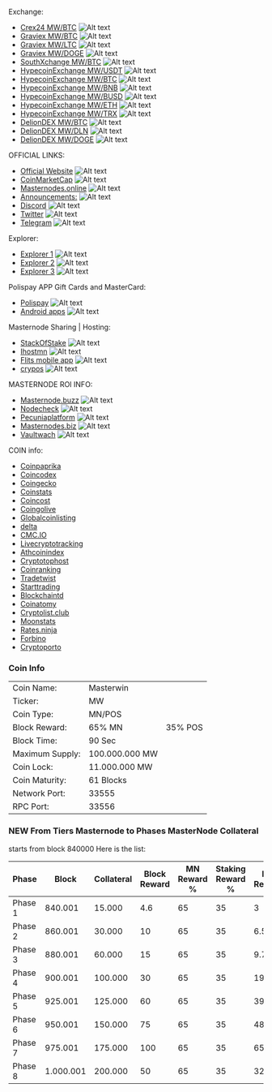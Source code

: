 Exchange:
- [Crex24 MW/BTC](https://crex24.com/exchange/MW-BTC) ![Alt text](https://masterwin.online/github/702868454700482590.png? "Crex24")
- [Graviex MW/BTC](https://graviex.net/markets/mwbtc) ![Alt text](https://masterwin.online/github/703836702308827146.png? "Graviex")
- [Graviex MW/LTC](https://graviex.net/markets/mwltc) ![Alt text](https://masterwin.online/github/703836702308827146.png? "Graviex")
- [Graviex MW/DOGE](https://graviex.net/markets/mwdoge) ![Alt text](https://masterwin.online/github/703836702308827146.png? "Graviex")
- [SouthXchange MW/BTC](https://www.southxchange.com/Market/Book/MW/BTC) ![Alt text](https://masterwin.online/github/703836695946068019.png? "SouthXchange")
- [HypecoinExchange MW/USDT](https://www.hypecoinexchange.com/exchange/MW-USDT?type=pro) ![Alt text](https://i.imgur.com/YUn5fqd.png? "HypecoinExchange")
- [HypecoinExchange MW/BTC](https://www.hypecoinexchange.com/exchange/MW-BTC?type=pro) ![Alt text](https://i.imgur.com/YUn5fqd.png? "HypecoinExchange")
- [HypecoinExchange MW/BNB](https://www.hypecoinexchange.com/exchange/MW-BNB?type=pro) ![Alt text](https://i.imgur.com/YUn5fqd.png? "HypecoinExchange")
- [HypecoinExchange MW/BUSD](https://www.hypecoinexchange.com/exchange/MW-BUSD?type=pro) ![Alt text](https://i.imgur.com/YUn5fqd.png? "HypecoinExchange")
- [HypecoinExchange MW/ETH](https://www.hypecoinexchange.com/exchange/MW-ETH?type=pro) ![Alt text](https://i.imgur.com/YUn5fqd.png? "HypecoinExchange")
- [HypecoinExchange MW/TRX](https://www.hypecoinexchange.com/exchange/MW-TRX?type=pro) ![Alt text](https://i.imgur.com/YUn5fqd.png? "HypecoinExchange")
- [DelionDEX MW/BTC](https://dex.delion.online/market/DELION.MW_DELION.BTC) ![Alt text](https://masterwin.online/github/703836701151199242.png? "DelionDEX")
- [DelionDEX MW/DLN](https://dex.delion.online/market/DELION.MW_DELION.DLN) ![Alt text](https://masterwin.online/github/703836701151199242.png? "DelionDEX")
- [DelionDEX MW/DOGE](https://dex.delion.online/market/DELION.MW_DELION.DOGE) ![Alt text](https://masterwin.online/github/703836701151199242.png? "DelionDEX")

OFFICIAL LINKS:
- [Official Website](https://masterwin.online/) ![Alt text](https://masterwin.online/github/701893309475455177.png? "Official Website")
- [CoinMarketCap](https://coinmarketcap.com/currencies/masterwin/) ![Alt text](https://masterwin.online/github/c.png? "CoinMarketCap")
- [Masternodes.online](https://masternodes.online/currencies/MW/) ![Alt text](https://masterwin.online/github/607530120437039104.png? "Masternodes.online")
- [Announcements:](https://bitcoingarden.org/forum/index.php?topic=84392) ![Alt text](https://masterwin.online/github/702868607100780564.png? "Announcements") 
- [Discord](https://discord.gg/URE2RPC) ![Alt text](https://masterwin.online/github/702868164752703488.png? "Discord")
- [Twitter](https://twitter.com/MasterwinMW) ![Alt text](https://masterwin.online/github/702868356352704512.png? "Twitter")
- [Telegram](https://t.me/masterwinofficial) ![Alt text](https://masterwin.online/github/702868304620159076.png? "Telegram")

Explorer:
- [Explorer 1](http://mw.polispay.com/) ![Alt text](https://masterwin.online/github/697546382197915653.png? "Explorer") 
- [Explorer 2](https://explorer.masterwin.online/) ![Alt text](https://masterwin.online/github/697546382197915653.png? "Explorer") 
- [Explorer 3](https://ihostmn.com/explorerinfo.php?coin=MW) ![Alt text](https://masterwin.online/github/703836700631367720.png? "Explorer") 

Polispay APP Gift Cards and MasterCard:
- [Polispay](https://www.polispay.com/) ![Alt text](https://masterwin.online/github/703836702539644979.png? "Polispay") 
- [Android apps](https://play.google.com/store/apps/details?id=com.polispay.copay) ![Alt text](https://masterwin.online/github/goggle.png? "Polispay Android") 

Masternode Sharing | Hosting:
- [StackOfStake](https://stackofstake.com/) ![Alt text](https://masterwin.online/github/704692407933075487.png? "StackOfStake") 
- [Ihostmn](https://ihostmn.com) ![Alt text](https://masterwin.online/github/703836700631367720.png? "Ihostmn") 
- [Flits mobile app](https://flitsnode.app/download) ![Alt text](https://masterwin.online/github/703836687188361237.png? "Flits") 
- [crypos](https://crypos.io/) ![Alt text](https://masterwin.online/github/703836702011162654.png? "crypos") 

MASTERNODE ROI INFO:
- [Masternode.buzz](https://coins.masternode.buzz/MW/) ![Alt text](https://masterwin.online/github/703836670554013707.png? "Masternode.buzz")
- [Nodecheck](https://nodecheck.io/currency/MW) ![Alt text](https://masterwin.online/github/703836700899541074.png? "Nodecheck")
- [Pecuniaplatform](https://pecuniaplatform.io/coin-details/Masterwin) ![Alt text](https://masterwin.online/github/p.png? "Pecuniaplatform")
- [Masternodes.biz](http://masternodes.biz/coindetail.php?c=MW) ![Alt text](https://masterwin.online/github/703836697829441638.png? "Masternodes.biz")
- [Vaultwach](https://www.vaultwatch.eu/detail.php?coin=mw) ![Alt text](https://masterwin.online/github/v.png? "Vaultwach")

COIN info:
- [Coinpaprika](https://coinpaprika.com/coin/mw-masterwin)
- [Coincodex](https://coincodex.com/crypto/masterwin)
- [Coingecko](https://www.coingecko.com/en/coins/masterwin)
- [Coinstats](https://coinstats.app/en/coins/masterwin)
- [Coincost](http://coincost.net/en/currency/masterwin)
- [Coingolive](https://coingolive.com/en/coins/masterwin)
- [Globalcoinlisting](https://globalcoinlisting.com/currency/masterwin)
- [delta](https://delta.app/en/crypto/mw/masterwincoin)
- [CMC.IO](https://cmc.io/coins/masterwin/)
- [Livecryptotracking](http://livecryptotracking.com/currency/masterwin/)
- [Athcoinindex](https://athcoinindex.com/coin/masterwin)
- [Cryptotophost](https://cryptotophost.com/coin/mw)
- [Coinranking](https://coinranking.com/coin/F7GShh8J+masterwin-mw)
- [Tradetwist](https://tradetwist.com/currency/masterwin)
- [Starttrading](https://starttrading.com/currencies/masterwin/)
- [Blockchaintd](https://blockchaintd.com/prices/masterwin)
- [Coinatomy](http://coinatomy.com/currency/masterwin)
- [Cryptolist.club](https://cryptolist.club/currency/masterwin)
- [Moonstats](https://www.moonstats.com/mw-masterwin)
- [Rates.ninja](https://rates.ninja/cryptocurrency/masterwin)
- [Forbino](https://forbino.com/pl/kursy/masterwin/)
- [Cryptoporto](https://cryptoporto.com/)

### Coin Info

<table>
<tr><td>Coin Name:</td><td>Masterwin</td></tr>
<tr><td>Ticker:</td><td>MW</td></tr>
<tr><td>Coin Type:</td><td>MN/POS</td></tr>
<tr><td>Block Reward:</td><td>65% MN</td><td>35% POS</td></tr>
<tr><td>Block Time:</td><td>90 Sec</td></tr>                 
<tr><td>Maximum Supply:</td><td>100.000.000 MW</td></tr>
<tr><td>Coin Lock:</td><td>11.000.000 MW</td></tr>
<tr><td>Coin Maturity:</td><td>61 Blocks</td></tr>		
<tr><td>Network Port:</td><td>33555</td></tr>
<tr><td>RPC Port:</td><td>33556</td></tr>
</table>

### NEW From Tiers Masternode to Phases MasterNode Collateral 
starts from block 840000
Here is the list:
<table>
<thead>
<tr>
<th>Phase</th>
<th>Block</th>
<th>Collateral</th>
<th>Block Reward</th>
<th>MN Reward %</th>
<th>Staking Reward %</th>
<th>MN Reward</th>
<th>Staker Reward</th>
</tr>
</thead>
<tbody>
<tr>
<td>Phase 1</td>
<td>840.001</td>
<td>15.000</td>
<td>4.6</td>
<td>65</td>
<td>35</td>
<td>3</td>
<td>1.6</td>
</tr>
<tr>
<td>Phase 2</td>
<td>860.001</td>
<td>30.000</td>
<td>10</td>
<td>65</td>
<td>35</td>
<td>6.5</td>
<td>3.5</td>
</tr>
<tr>
<td>Phase 3</td>
<td>880.001</td>
<td>60.000</td>
<td>15</td>
<td>65</td>
<td>35</td>
<td>9.75</td>
<td>5.25</td>
</tr>
<tr>
<td>Phase 4</td>
<td>900.001</td>
<td>100.000</td>
<td>30</td>
<td>65</td>
<td>35</td>
<td>19.5</td>
<td>10.5</td>
</tr>
<tr>
<td>Phase 5</td>
<td>925.001</td>
<td>125.000</td>
<td>60</td>
<td>65</td>
<td>35</td>
<td>39</td>
<td>21</td>
</tr>
<tr>
<td>Phase 6</td>
<td>950.001</td>
<td>150.000</td>
<td>75</td>
<td>65</td>
<td>35</td>
<td>48.75</td>
<td>26.25</td>
</tr>
<tr>
<td>Phase 7</td>
<td>975.001</td>
<td>175.000</td>
<td>100</td>
<td>65</td>
<td>35</td>
<td>65</td>
<td>35</td>
</tr>
<tr>
<td>Phase 8</td>
<td>1.000.001</td>
<td>200.000</td>
<td>50</td>
<td>65</td>
<td>35</td>
<td>32.5</td>
<td>17.5</td>
</tr>
</tbody>
</table>
